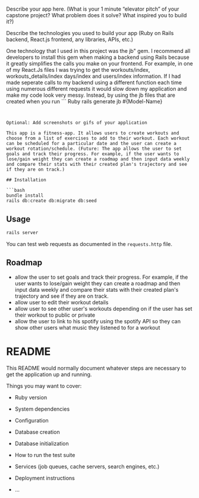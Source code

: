 # <Gym-Fitness-App>

Describe your app here. (What is your 1 minute “elevator pitch” of your capstone project? What problem does it solve? What inspired you to build it?)

Describe the technologies you used to build your app (Ruby on Rails backend, React.js frontend, any libraries, APIs, etc.)

One technology that I used in this project was the jb" gem. I recommend all developers to install this gem when making a backend using Rails because it greatly simplifies the calls you make on your frontend. For example, in one of my React.Js files I was trying to get the workouts/index, workouts_details/index days/index and users/index information. If I had made seperate calls to my backend using a different function each time using numerous different requests it would slow down my application and make my code look very messy. Instead, by using the jb files that are created when you run ``` Ruby
 rails generate jb #{Model-Name} 
``` 


Optional: Add screenshots or gifs of your application

This app is a fitness-app. It allows users to create workouts and choose from a list of exercises to add to their workout. Each workout can be scheduled for a particular date and the user can create a workout rotation/schedule. (Future: The app allows the user to set goals and track their progress. For example, if the user wants to lose/gain weight they can create a roadmap and then input data weekly and compare their stats with their created plan's trajectory and see if they are on track.)

## Installation

```bash
bundle install
rails db:create db:migrate db:seed
```

## Usage

```bash
rails server
```

You can test web requests as documented in the `requests.http` file.

## Roadmap

- allow the user to set goals and track their progress. For example, if the user wants to lose/gain weight they can create a roadmap and then input data weekly and compare their stats with their created plan's trajectory and see if they are on track.
- allow user to edit their workout details
- allow user to see other user's workouts depending on if the user has set their workout to public or private
- allow the user to link to his spotify using the spotify API so they can show other users what music they listened to for a workout



# README

This README would normally document whatever steps are necessary to get the
application up and running.

Things you may want to cover:

* Ruby version

* System dependencies

* Configuration

* Database creation

* Database initialization

* How to run the test suite

* Services (job queues, cache servers, search engines, etc.)

* Deployment instructions

* ...
